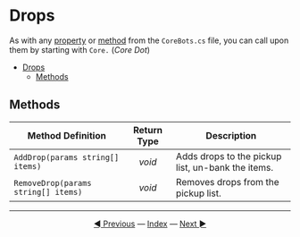 # Drops

As with any [property](#properties) or [method](#methods) from the `CoreBots.cs` file, you can call upon them by starting with `Core.` (*Core Dot*)

- [Drops](#drops)
  - [Methods](#methods)

## Methods

| Method Definition                   | Return Type | Description                                       |
| ----------------------------------- | :---------: | ------------------------------------------------- |
| `AddDrop(params string[] items)`    |   *void*    | Adds drops to the pickup list, un-bank the items. |
| `RemoveDrop(params string[] items)` |   *void*    | Removes drops from the pickup list.               |

---------
<center>
    <a href="Inventory, Bank and Shop" title="Inventory, Bank and Shop">◄ Previous</a> 
    — <a href="index" title="Back to Index">Index</a> — 
    <a href="Quest" title="Quest">Next ►</a>
</center>